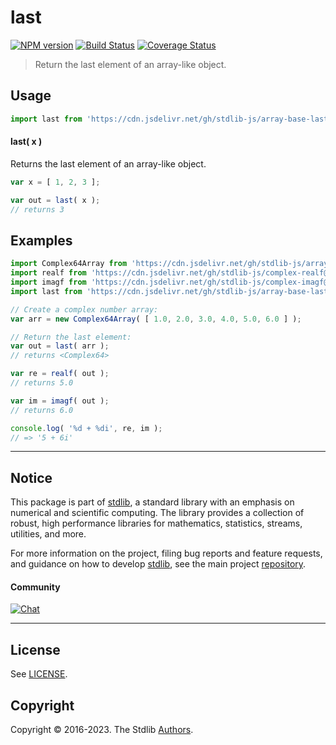 <!--

@license Apache-2.0

Copyright (c) 2023 The Stdlib Authors.

Licensed under the Apache License, Version 2.0 (the "License");
you may not use this file except in compliance with the License.
You may obtain a copy of the License at

   http://www.apache.org/licenses/LICENSE-2.0

Unless required by applicable law or agreed to in writing, software
distributed under the License is distributed on an "AS IS" BASIS,
WITHOUT WARRANTIES OR CONDITIONS OF ANY KIND, either express or implied.
See the License for the specific language governing permissions and
limitations under the License.

-->

# last

[![NPM version][npm-image]][npm-url] [![Build Status][test-image]][test-url] [![Coverage Status][coverage-image]][coverage-url] <!-- [![dependencies][dependencies-image]][dependencies-url] -->

> Return the last element of an array-like object.

<!-- Section to include introductory text. Make sure to keep an empty line after the intro `section` element and another before the `/section` close. -->

<section class="intro">

</section>

<!-- /.intro -->

<!-- Package usage documentation. -->



<section class="usage">

## Usage

```javascript
import last from 'https://cdn.jsdelivr.net/gh/stdlib-js/array-base-last@deno/mod.js';
```

#### last( x )

Returns the last element of an array-like object.

```javascript
var x = [ 1, 2, 3 ];

var out = last( x );
// returns 3
```

</section>

<!-- /.usage -->

<!-- Package usage notes. Make sure to keep an empty line after the `section` element and another before the `/section` close. -->

<section class="notes">

</section>

<!-- /.notes -->

<!-- Package usage examples. -->

<section class="examples">

## Examples

<!-- eslint no-undef: "error" -->

```javascript
import Complex64Array from 'https://cdn.jsdelivr.net/gh/stdlib-js/array-complex64@deno/mod.js';
import realf from 'https://cdn.jsdelivr.net/gh/stdlib-js/complex-realf@deno/mod.js';
import imagf from 'https://cdn.jsdelivr.net/gh/stdlib-js/complex-imagf@deno/mod.js';
import last from 'https://cdn.jsdelivr.net/gh/stdlib-js/array-base-last@deno/mod.js';

// Create a complex number array:
var arr = new Complex64Array( [ 1.0, 2.0, 3.0, 4.0, 5.0, 6.0 ] );

// Return the last element:
var out = last( arr );
// returns <Complex64>

var re = realf( out );
// returns 5.0

var im = imagf( out );
// returns 6.0

console.log( '%d + %di', re, im );
// => '5 + 6i'
```

</section>

<!-- /.examples -->

<!-- Section to include cited references. If references are included, add a horizontal rule *before* the section. Make sure to keep an empty line after the `section` element and another before the `/section` close. -->

<section class="references">

</section>

<!-- /.references -->

<!-- Section for related `stdlib` packages. Do not manually edit this section, as it is automatically populated. -->

<section class="related">

</section>

<!-- /.related -->

<!-- Section for all links. Make sure to keep an empty line after the `section` element and another before the `/section` close. -->


<section class="main-repo" >

* * *

## Notice

This package is part of [stdlib][stdlib], a standard library with an emphasis on numerical and scientific computing. The library provides a collection of robust, high performance libraries for mathematics, statistics, streams, utilities, and more.

For more information on the project, filing bug reports and feature requests, and guidance on how to develop [stdlib][stdlib], see the main project [repository][stdlib].

#### Community

[![Chat][chat-image]][chat-url]

---

## License

See [LICENSE][stdlib-license].


## Copyright

Copyright &copy; 2016-2023. The Stdlib [Authors][stdlib-authors].

</section>

<!-- /.stdlib -->

<!-- Section for all links. Make sure to keep an empty line after the `section` element and another before the `/section` close. -->

<section class="links">

[npm-image]: http://img.shields.io/npm/v/@stdlib/array-base-last.svg
[npm-url]: https://npmjs.org/package/@stdlib/array-base-last

[test-image]: https://github.com/stdlib-js/array-base-last/actions/workflows/test.yml/badge.svg?branch=main
[test-url]: https://github.com/stdlib-js/array-base-last/actions/workflows/test.yml?query=branch:main

[coverage-image]: https://img.shields.io/codecov/c/github/stdlib-js/array-base-last/main.svg
[coverage-url]: https://codecov.io/github/stdlib-js/array-base-last?branch=main

<!--

[dependencies-image]: https://img.shields.io/david/stdlib-js/array-base-last.svg
[dependencies-url]: https://david-dm.org/stdlib-js/array-base-last/main

-->

[chat-image]: https://img.shields.io/gitter/room/stdlib-js/stdlib.svg
[chat-url]: https://app.gitter.im/#/room/#stdlib-js_stdlib:gitter.im

[stdlib]: https://github.com/stdlib-js/stdlib

[stdlib-authors]: https://github.com/stdlib-js/stdlib/graphs/contributors

[umd]: https://github.com/umdjs/umd
[es-module]: https://developer.mozilla.org/en-US/docs/Web/JavaScript/Guide/Modules

[deno-url]: https://github.com/stdlib-js/array-base-last/tree/deno
[umd-url]: https://github.com/stdlib-js/array-base-last/tree/umd
[esm-url]: https://github.com/stdlib-js/array-base-last/tree/esm
[branches-url]: https://github.com/stdlib-js/array-base-last/blob/main/branches.md

[stdlib-license]: https://raw.githubusercontent.com/stdlib-js/array-base-last/main/LICENSE

</section>

<!-- /.links -->
